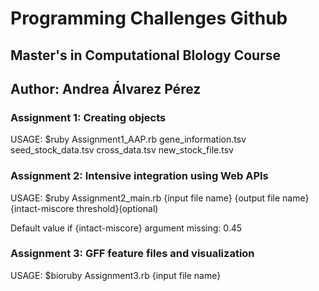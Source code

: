 # Programming Challenges Github

## Master's in Computational BIology Course
## Author: Andrea Álvarez Pérez

### Assignment 1: Creating objects

USAGE: $ruby Assignment1_AAP.rb gene_information.tsv seed_stock_data.tsv cross_data.tsv new_stock_file.tsv

### Assignment 2: Intensive integration using Web APIs

USAGE: $ruby Assignment2_main.rb {input file name} {output file name} {intact-miscore threshold}(optional)

Default value if {intact-miscore} argument missing: 0.45

### Assignment 3: GFF feature files and visualization

USAGE: $bioruby Assignment3.rb {input file name}
